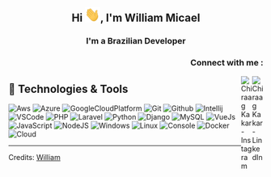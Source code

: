 
  

<!-- <p align="center">
<br><img src="https://raw.githubusercontent.com/lwtz/lwtz/master/6tXM%20(1).gif" width="280px"><br><br>
</p> -->

<br/>
<br/>
<h2 align="center">Hi <img src="https://raw.githubusercontent.com/lwtz/lwtz/master/wave.gif" width="30px">, I'm William Micael</h1>
<h3 align="center">I'm a Brazilian Developer</h3>

<h3 align="right">Connect with me :</h3>
<a href="https://www.linkedin.com/in/william-hertz/">
  <img align="right" alt="Chiraag Kakar - LinkedIn" width="22px" src="https://upload.wikimedia.org/wikipedia/commons/thumb/e/e9/Linkedin_icon.svg/256px-Linkedin_icon.svg.png"/>
</a>
<a href="https://www.instagram.com/wmhertz/">
  <img align="right" alt="Chiraag Kakar - Instagram" width="22px" src="https://cdn.jsdelivr.net/npm/simple-icons@v3/icons/instagram.svg"/>
</a>

## 🔧 Technologies & Tools
![Aws](https://img.icons8.com/color/30/amazon-web-services.png) ![Azure](https://img.icons8.com/color/30/azure-1.png) ![GoogleCloudPlatform](https://img.icons8.com/nolan/30/google-cloud-platform.png) ![Git](https://img.icons8.com/color/30/git.png) ![Github](https://img.icons8.com/material-outlined/30/github.png) ![Intellij](https://img.icons8.com/color/30/intellij-idea.png) ![VSCode](https://img.icons8.com/color/30/visual-studio-code-2019.png) ![PHP](https://img.icons8.com/officel/30/php-logo.png) ![Laravel](https://img.icons8.com/fluent/30/laravel.png) ![Python](https://img.icons8.com/color/30/python.png) ![Django](https://img.icons8.com/ios-filled/30/django.png) ![MySQL](https://img.icons8.com/color/30/mysql-logo.png) ![VueJs](https://img.icons8.com/color/30/vue-js.png) ![JavaScript](https://img.icons8.com/color/30/javascript.png) ![NodeJS](https://img.icons8.com/color/30/nodejs.png) ![Windows](https://img.icons8.com/color/30/windows-10.png) ![Linux](https://img.icons8.com/color/30/linux.png) ![Console](https://img.icons8.com/color/30/console.png) ![Docker](https://img.icons8.com/color/30/docker.png) ![Cloud](https://img.icons8.com/cotton/30/cloud-development.png)  

----
Credits: [William](https://github.com/lwtz)
